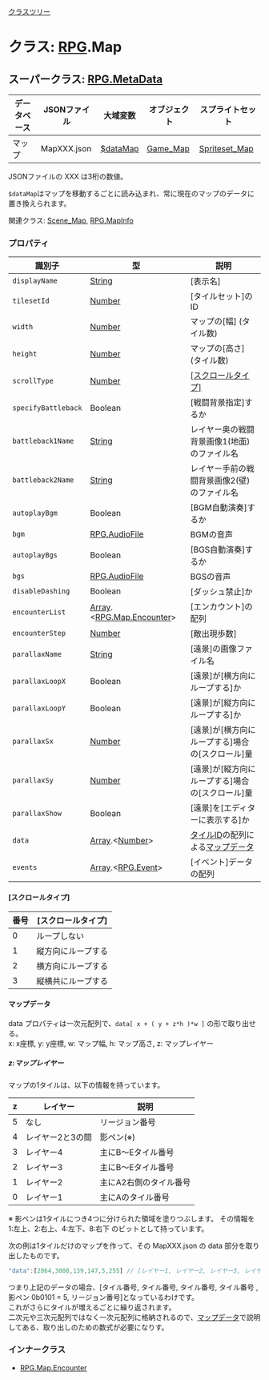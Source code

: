 [クラスツリー](index.md)

# クラス: [RPG](RPG.md).Map

## スーパークラス: [RPG.MetaData](RPG.MetaData.md) 

| データベース| JSONファイル | 大域変数 | オブジェクト | スプライトセット |
| --- | --- | --- | --- | --- |
| マップ | MapXXX.json | [$dataMap](global.md#datamap-rpgmap) | [Game_Map](Game_Map.md) | [Spriteset_Map](Spriteset_Map.md) |

JSONファイルの XXX は3桁の数値。

`$dataMap`はマップを移動するごとに読み込まれ、常に現在のマップのデータに置き換えられます。

関連クラス: [Scene_Map](Scene_Map.md), [RPG.MapInfo](RPG.MapInfo.md)
 

### プロパティ

| 識別子 | 型 | 説明 |
| --- | --- | --- |
| `displayName` | [String](String.md) | [表示名] |
| `tilesetId` | [Number](Number.md) | [タイルセット]のID |
| `width` | [Number](Number.md) | マップの[幅] \(タイル数) |
| `height` | [Number](Number.md) | マップの[高さ] \(タイル数) |
| `scrollType` | [Number](Number.md) | [[スクロールタイプ]](RPG.Map.md#スクロールタイプ) |
| `specifyBattleback` | Boolean | [戦闘背景指定]するか |
| `battleback1Name` | [String](String.md) | レイヤー奥の戦闘背景画像1(地面)のファイル名 |
| `battleback2Name` | [String](String.md) | レイヤー手前の戦闘背景画像2(壁)のファイル名 |
| `autoplayBgm` | Boolean | [BGM自動演奏]するか |
| `bgm` | [RPG.AudioFile](RPG.AudioFile.md) | BGMの音声 |
| `autoplayBgs` | Boolean | [BGS自動演奏]するか |
| `bgs` | [RPG.AudioFile](RPG.AudioFile.md) | BGSの音声 |
| `disableDashing` | Boolean | [ダッシュ禁止]か |
| `encounterList` | [Array](Array.md).&lt;[RPG.Map.Encounter](RPG.Map.Encounter.md)&gt; | [エンカウント]の配列 |
| `encounterStep` | [Number](Number.md) | [敵出現歩数] |
| `parallaxName` | [String](String.md) | [遠景]の画像ファイル名 |
| `parallaxLoopX` | Boolean | [遠景]が[横方向にループする]か |
| `parallaxLoopY` | Boolean | [遠景]が[縦方向にループする]か |
| `parallaxSx` | [Number](Number.md) | [遠景]が[横方向にループする]場合の[スクロール]量 |
| `parallaxSy` | [Number](Number.md) | [遠景]が[縦方向にループする]場合の[スクロール]量 |
| `parallaxShow` | Boolean | [遠景]を[エディターに表示する]か |
| `data` | [Array](Array.md).&lt;[Number](Number.md)&gt; | [タイルID](Tilemap.md#タイルID)の配列による[マップデータ](RPG.Map.md#マップデータ) |
| `events` | [Array](Array.md).&lt;[RPG.Event](RPG.Event.md)&gt; | [イベント]データの配列 |

####  [スクロールタイプ]

| 番号 | [スクロールタイプ] |
| --- | --- |
| 0 | ループしない |
| 1 | 縦方向にループする |
| 2 | 横方向にループする |
| 3 | 縦横共にループする |

#### マップデータ
data プロパティは一次元配列で、<code>data[ x + ( y + z\*h )\*w ]</code> の形で取り出せる。<br />
x: x座標, y: y座標, w: マップ幅, h: マップ高さ, z: マップレイヤー
 
##### z:マップレイヤー
マップの1タイルは、以下の情報を持っています。

| z | レイヤー | 説明 |
| --- | --- | --- |
| 5 | なし | リージョン番号 |
| 4 | レイヤー2と3の間 | 影ペン(※) |
| 3 | レイヤー4 | 主にB〜Eタイル番号 |
| 2 | レイヤー3 | 主にB〜Eタイル番号 |
| 1 | レイヤー2 | 主にA2右側のタイル番号 |
| 0 | レイヤー1 | 主にAのタイル番号|

※ 影ペンは1タイルにつき4つに分けられた領域を塗りつぶします。
その情報を 1:左上、2:右上、4:左下、8:右下 のビットとして持っています。

次の例は1タイルだけのマップを作って、その MapXXX.json の data 部分を取り出したものです。
```js
"data":[2864,3008,139,147,5,255] // [レイヤー1, レイヤー2, レイヤー3, レイヤー4, 影ペン, リージョン]
```
つまり上記のデータの場合、[タイル番号, タイル番号, タイル番号, タイル番号 ,影ペン 0b0101 = 5, リージョン番号]となっているわけです。<br />
これがさらにタイルが増えるごとに繰り返されます。<br />
二次元や三次元配列ではなく一次元配列に格納されるので、[マップデータ](#マップデータ)で説明してある、取り出しのための数式が必要になりす。

### インナークラス

* [RPG.Map.Encounter](RPG.Map.Encounter.md)


